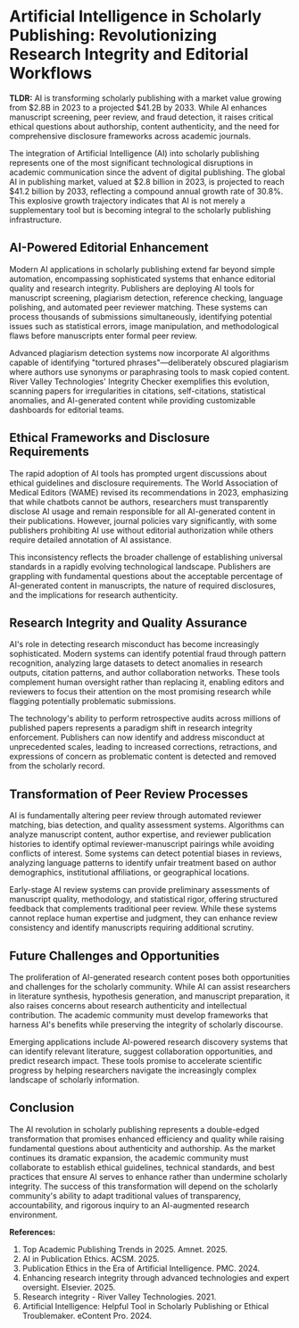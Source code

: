 # Artificial Intelligence in Scholarly Publishing: Revolutionizing Research Integrity and Editorial Workflows

**TLDR:** AI is transforming scholarly publishing with a market value growing from $2.8B in 2023 to a projected $41.2B by 2033. While AI enhances manuscript screening, peer review, and fraud detection, it raises critical ethical questions about authorship, content authenticity, and the need for comprehensive disclosure frameworks across academic journals.

The integration of Artificial Intelligence (AI) into scholarly publishing represents one of the most significant technological disruptions in academic communication since the advent of digital publishing. The global AI in publishing market, valued at $2.8 billion in 2023, is projected to reach $41.2 billion by 2033, reflecting a compound annual growth rate of 30.8%. This explosive growth trajectory indicates that AI is not merely a supplementary tool but is becoming integral to the scholarly publishing infrastructure.

## AI-Powered Editorial Enhancement

Modern AI applications in scholarly publishing extend far beyond simple automation, encompassing sophisticated systems that enhance editorial quality and research integrity. Publishers are deploying AI tools for manuscript screening, plagiarism detection, reference checking, language polishing, and automated peer reviewer matching. These systems can process thousands of submissions simultaneously, identifying potential issues such as statistical errors, image manipulation, and methodological flaws before manuscripts enter formal peer review.

Advanced plagiarism detection systems now incorporate AI algorithms capable of identifying "tortured phrases"—deliberately obscured plagiarism where authors use synonyms or paraphrasing tools to mask copied content. River Valley Technologies' Integrity Checker exemplifies this evolution, scanning papers for irregularities in citations, self-citations, statistical anomalies, and AI-generated content while providing customizable dashboards for editorial teams.

## Ethical Frameworks and Disclosure Requirements

The rapid adoption of AI tools has prompted urgent discussions about ethical guidelines and disclosure requirements. The World Association of Medical Editors (WAME) revised its recommendations in 2023, emphasizing that while chatbots cannot be authors, researchers must transparently disclose AI usage and remain responsible for all AI-generated content in their publications. However, journal policies vary significantly, with some publishers prohibiting AI use without editorial authorization while others require detailed annotation of AI assistance.

This inconsistency reflects the broader challenge of establishing universal standards in a rapidly evolving technological landscape. Publishers are grappling with fundamental questions about the acceptable percentage of AI-generated content in manuscripts, the nature of required disclosures, and the implications for research authenticity.

## Research Integrity and Quality Assurance

AI's role in detecting research misconduct has become increasingly sophisticated. Modern systems can identify potential fraud through pattern recognition, analyzing large datasets to detect anomalies in research outputs, citation patterns, and author collaboration networks. These tools complement human oversight rather than replacing it, enabling editors and reviewers to focus their attention on the most promising research while flagging potentially problematic submissions.

The technology's ability to perform retrospective audits across millions of published papers represents a paradigm shift in research integrity enforcement. Publishers can now identify and address misconduct at unprecedented scales, leading to increased corrections, retractions, and expressions of concern as problematic content is detected and removed from the scholarly record.

## Transformation of Peer Review Processes

AI is fundamentally altering peer review through automated reviewer matching, bias detection, and quality assessment systems. Algorithms can analyze manuscript content, author expertise, and reviewer publication histories to identify optimal reviewer-manuscript pairings while avoiding conflicts of interest. Some systems can detect potential biases in reviews, analyzing language patterns to identify unfair treatment based on author demographics, institutional affiliations, or geographical locations.

Early-stage AI review systems can provide preliminary assessments of manuscript quality, methodology, and statistical rigor, offering structured feedback that complements traditional peer review. While these systems cannot replace human expertise and judgment, they can enhance review consistency and identify manuscripts requiring additional scrutiny.

## Future Challenges and Opportunities

The proliferation of AI-generated research content poses both opportunities and challenges for the scholarly community. While AI can assist researchers in literature synthesis, hypothesis generation, and manuscript preparation, it also raises concerns about research authenticity and intellectual contribution. The academic community must develop frameworks that harness AI's benefits while preserving the integrity of scholarly discourse.

Emerging applications include AI-powered research discovery systems that can identify relevant literature, suggest collaboration opportunities, and predict research impact. These tools promise to accelerate scientific progress by helping researchers navigate the increasingly complex landscape of scholarly information.

## Conclusion

The AI revolution in scholarly publishing represents a double-edged transformation that promises enhanced efficiency and quality while raising fundamental questions about authenticity and authorship. As the market continues its dramatic expansion, the academic community must collaborate to establish ethical guidelines, technical standards, and best practices that ensure AI serves to enhance rather than undermine scholarly integrity. The success of this transformation will depend on the scholarly community's ability to adapt traditional values of transparency, accountability, and rigorous inquiry to an AI-augmented research environment.

**References:**
1. Top Academic Publishing Trends in 2025. Amnet. 2025.
2. AI in Publication Ethics. ACSM. 2025.  
3. Publication Ethics in the Era of Artificial Intelligence. PMC. 2024.
4. Enhancing research integrity through advanced technologies and expert oversight. Elsevier. 2025.
5. Research integrity - River Valley Technologies. 2021.
6. Artificial Intelligence: Helpful Tool in Scholarly Publishing or Ethical Troublemaker. eContent Pro. 2024.